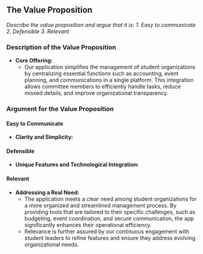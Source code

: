 ## The Value Proposition

*Describe the value proposition and argue that it is:*
*1. Easy to communicate*
*2. Defensible*
*3. Relevant*


### Description of the Value Proposition
- **Core Offering:**
  - Our application simplifies the management of student organizations by centralizing essential functions such as accounting, event planning, and communications in a single platform. This integration allows committee members to efficiently handle tasks, reduce missed details, and improve organizational transparency.

### Argument for the Value Proposition

#### Easy to Communicate
- **Clarity and Simplicity:**
#### Defensible
- **Unique Features and Technological Integration:**

#### Relevant
- **Addressing a Real Need:**
  - The application meets a clear need among student organizations for a more organized and streamlined management process. By providing tools that are tailored to their specific challenges, such as budgeting, event coordination, and secure communication, the app significantly enhances their operational efficiency.
  - Relevance is further assured by our continuous engagement with student leaders to refine features and ensure they address evolving organizational needs.

